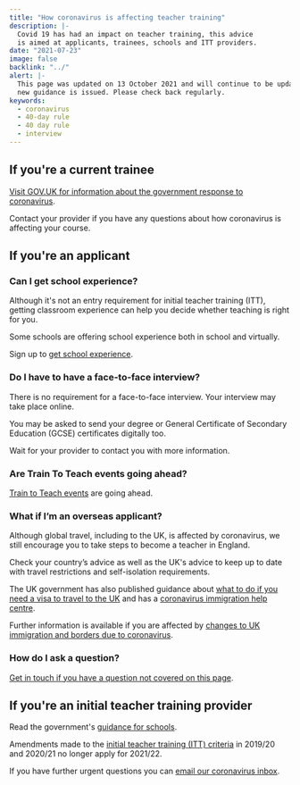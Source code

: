 ```yaml
---
title: "How coronavirus is affecting teacher training"
description: |-
  Covid 19 has had an impact on teacher training, this advice
  is aimed at applicants, trainees, schools and ITT providers.
date: "2021-07-23"
image: false
backlink: "../"
alert: |-
  This page was updated on 13 October 2021 and will continue to be updated as
  new guidance is issued. Please check back regularly.
keywords:
  - coronavirus
  - 40-day rule
  - 40 day rule
  - interview
---
```


## If you're a current trainee

[Visit GOV.UK for information about the government response to coronavirus](https://www.gov.uk/coronavirus).

Contact your provider if you have any questions about how coronavirus is affecting your course.

## If you're an applicant

### Can I get school experience?

Although it's not an entry requirement for initial teacher training (ITT), getting classroom experience can help you decide whether teaching is right for you.

Some schools are offering school experience both in school and virtually.

Sign up to [get school experience](https://schoolexperience.education.gov.uk/).

### Do I have to have a face-to-face interview?

There is no requirement for a face-to-face interview. Your interview may take place online.

You may be asked to send your degree or General Certificate of Secondary Education (GCSE) certificates digitally too.

Wait for your provider to contact you with more information.

### Are Train To Teach events going ahead?

[Train to Teach events](/events) are going ahead.

### What if I’m an overseas applicant?

Although global travel, including to the UK, is affected by coronavirus, we still encourage you to take steps to become a teacher in England.

Check your country’s advice as well as the UK's advice to keep up to date with travel restrictions and self-isolation requirements.

The UK government has also published guidance about [what to do if you need a visa to travel to the UK](https://www.gov.uk/guidance/coronavirus-covid-19-advice-for-uk-visa-applicants-and-temporary-uk-residents#outside-uk) and has a [coronavirus immigration help centre](https://www.gov.uk/guidance/coronavirus-covid-19-advice-for-uk-visa-applicants-and-temporary-uk-residents#helpline).

Further information is available if you are affected by [changes to UK immigration and borders due to coronavirus](https://www.gov.uk/government/collections/coronavirus-covid-19-immigration-and-borders).

### How do I ask a question?

[Get in touch if you have a question not covered on this page](#talk-to-us).

## If you're an initial teacher training provider

Read the government's [guidance for schools](https://www.gov.uk/government/publications/actions-for-schools-during-the-coronavirus-outbreak#school-workforce).

Amendments made to the [initial teacher training (ITT) criteria](https://www.gov.uk/government/publications/initial-teacher-training-criteria) in 2019/20 and 2020/21 no longer apply for 2021/22.

If you have further urgent questions you can [email our coronavirus inbox](mailto:DfE.coronavirushelpline@education.gov.uk).
